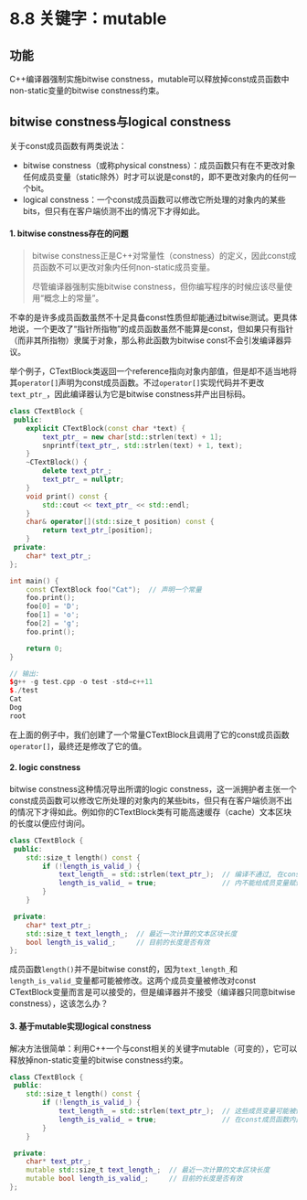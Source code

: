 # 8.8 关键字：mutable

## 功能

C++编译器强制实施bitwise constness，mutable可以释放掉const成员函数中non-static变量的bitwise constness约束。

## bitwise constness与logical constness

关于const成员函数有两类说法：

* bitwise constness（或称physical constness）：成员函数只有在不更改对象任何成员变量（static除外）时才可以说是const的，即不更改对象内的任何一个bit。
* logical constness：一个const成员函数可以修改它所处理的对象内的某些bits，但只有在客户端侦测不出的情况下才得如此。

#### 1. bitwise constness存在的问题

> bitwise constness正是C++对常量性（constness）的定义，因此const成员函数不可以更改对象内任何non-static成员变量。
>
> 尽管编译器强制实施bitwise constness，但你编写程序的时候应该尽量使用“概念上的常量”。

不幸的是许多成员函数虽然不十足具备const性质但却能通过bitwise测试。更具体地说，一个更改了“指针所指物”的成员函数虽然不能算是const，但如果只有指针（而非其所指物）隶属于对象，那么称此函数为bitwise const不会引发编译器异议。

举个例子，CTextBlock类返回一个reference指向对象内部值，但是却不适当地将其`operator[]`声明为const成员函数。不过`operator[]`实现代码并不更改`text_ptr_`，因此编译器认为它是bitwise constness并产出目标码。

```c++
class CTextBlock {
 public:
    explicit CTextBlock(const char *text) {
        text_ptr_ = new char[std::strlen(text) + 1];
        snprintf(text_ptr_, std::strlen(text) + 1, text);
    }
    ~CTextBlock() {
        delete text_ptr_;
        text_ptr_ = nullptr;
    }
    void print() const {
        std::cout << text_ptr_ << std::endl;
    }
    char& operator[](std::size_t position) const {
        return text_ptr_[position];
    }
 private:
    char* text_ptr_;
};

int main() {
    const CTextBlock foo("Cat");  // 声明一个常量
    foo.print();
    foo[0] = 'D';
    foo[1] = 'o';
    foo[2] = 'g';
    foo.print();

    return 0;
}

// 输出:
$g++ -g test.cpp -o test -std=c++11
$./test 
Cat
Dog
root
```

在上面的例子中，我们创建了一个常量CTextBlock且调用了它的const成员函数`operator[]`，最终还是修改了它的值。

#### 2. logic constness

bitwise constness这种情况导出所谓的logic constness，这一派拥护者主张一个const成员函数可以修改它所处理的对象内的某些bits，但只有在客户端侦测不出的情况下才得如此。例如你的CTextBlock类有可能高速缓存（cache）文本区块的长度以便应付询问。

```c++
class CTextBlock {
 public:
    std::size_t length() const {
        if (!length_is_valid_) {
            text_length_ = std::strlen(text_ptr_);  // 编译不通过, 在const成员函数
            length_is_valid_ = true;                // 内不能给成员变量赋值
        }
    }

 private:
    char* text_ptr_;
    std::size_t text_length_;  // 最近一次计算的文本区块长度
    bool length_is_valid_;     // 目前的长度是否有效
};
```

成员函数`length()`并不是bitwise const的，因为`text_length_`和`length_is_valid_`变量都可能被修改。这两个成员变量被修改对const CTextBlock变量而言是可以接受的，但是编译器并不接受（编译器只同意bitwise constness），这该怎么办？

#### 3. 基于mutable实现logical constness

解决方法很简单：利用C++一个与const相关的关键字mutable（可变的），它可以释放掉non-static变量的bitwise constness约束。

```c++
class CTextBlock {
 public:
    std::size_t length() const {
        if (!length_is_valid_) {
            text_length_ = std::strlen(text_ptr_);  // 这些成员变量可能被修改, 即使
            length_is_valid_ = true;                // 在const成员函数内部
        }
    }

 private:
    char* text_ptr_;
    mutable std::size_t text_length_;  // 最近一次计算的文本区块长度
    mutable bool length_is_valid_;     // 目前的长度是否有效
};
```